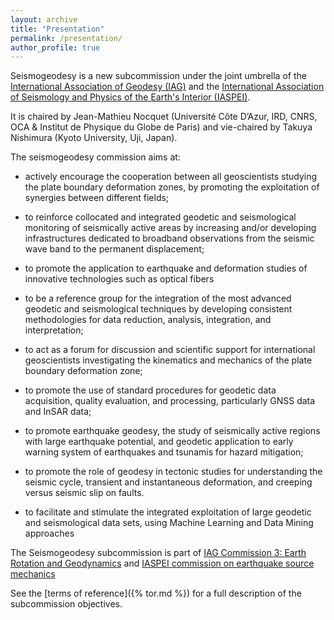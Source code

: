 ```yaml
---
layout: archive
title: "Presentation"
permalink: /presentation/
author_profile: true
---
```


Seismogeodesy is a new subcommission under the joint umbrella of the [International Association of Geodesy (IAG)](https://www.iag-aig.org/) and the [International Association of Seismology and Physics of the Earth's Interior (IASPEI)](http://www.iaspei.org/).

It is chaired by Jean-Mathieu Nocquet (Université Côte D’Azur, IRD, CNRS, OCA & Institut de Physique du Globe de Paris) and vie-chaired by Takuya Nishimura (Kyoto University, Uji, Japan).

The seismogeodesy commission aims at:

* actively encourage the cooperation between all geoscientists studying the plate boundary deformation zones, by promoting the exploitation of synergies between different fields;

* to reinforce collocated and integrated geodetic and seismological monitoring of seismically active areas by increasing and/or developing infrastructures dedicated to broadband observations from the seismic wave band to the permanent displacement;

* to promote the application to earthquake and deformation studies of innovative technologies such as optical fibers

* to be a reference group for the integration of the most advanced geodetic and seismological techniques by developing consistent methodologies for data reduction, analysis, integration, and interpretation;

* to act as a forum for discussion and scientific support for international geoscientists investigating the kinematics and mechanics of the plate boundary deformation zone;

* to promote the use of standard procedures for geodetic data acquisition, quality evaluation, and processing, particularly GNSS data and InSAR data;

* to promote earthquake geodesy, the study of seismically active regions with large earthquake potential, and geodetic application to early warning system of earthquakes and tsunamis for hazard mitigation;

* to promote the role of geodesy in tectonic studies for understanding the seismic cycle, transient and instantaneous deformation, and creeping versus seismic slip on faults.

* to facilitate and stimulate the integrated exploitation of large geodetic and seismological data sets, using Machine Learning and Data Mining approaches

The Seismogeodesy subcommission is part of [IAG Commission 3: Earth Rotation and Geodynamics](https://com3.iag-aig.org/) and [IASPEI commission on earthquake source mechanics](http://www.iaspei.org/commissions/commission-on-earthquake-source-mechanics)

See the [terms of reference]({% tor.md %}) for a full description of the subcommission objectives.
